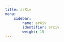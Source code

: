 ```yaml
---
title: arXiv
menu:
    sidebar:
        name: arXiv
        identifier: arxiv
        weight: 15
---
```

